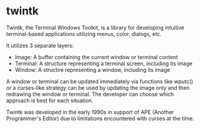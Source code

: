 twintk
======

Twintk, the Terminal Windows Toolkit, is a library for developing intuitive
terminal-based applications utilizing menus, color, dialogs, etc.

It utilizes 3 separate layers:

* Image: A buffer containing the current window or terminal content
* Terminal: A structure representing a terminal screen, including its image
* Window: A structire representing a window, including its image

A window or terminal can be updated immediately via functions like wputc()
or a curses-like strategy can be used by updating the image only and then
redrawing the window or terminal.  The developer can choose which approach
is best for each situation.

Twintk was developed in the early 1990s in support of APE (Another
Programmer's Editor) due to limitations encountered with curses at the time.
